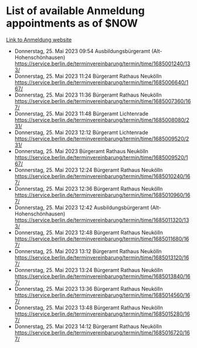# List of available Anmeldung appointments as of $NOW
[Link to Anmeldung website](https://service.berlin.de/terminvereinbarung/termin/tag.php?termin=1&anliegen[]=120686&dienstleisterlist=122210,122217,327316,122219,327312,122227,327314,122231,327346,122243,327348,122254,122252,329742,122260,329745,122262,329748,122271,327278,122273,327274,122277,327276,330436,122280,327294,122282,327290,122284,327292,122291,327270,122285,327266,122286,327264,122296,327268,150230,329760,122297,327286,122294,327284,122312,329763,122314,329775,122304,327330,122311,327334,122309,327332,317869,122281,327352,122279,329772,122283,122276,327324,122274,327326,122267,329766,122246,327318,122251,327320,122257,327322,122208,327298,122226,327300&herkunft=http%3A%2F%2Fservice.berlin.de%2Fdienstleistung%2F120686%2F)
- Donnerstag, 25. Mai 2023 09:54 Ausbildungsbürgeramt (Alt- Hohenschönhausen) https://service.berlin.de/terminvereinbarung/termin/time/1685001240/133/
- Donnerstag, 25. Mai 2023 11:24 Bürgeramt Rathaus Neukölln https://service.berlin.de/terminvereinbarung/termin/time/1685006640/167/
- Donnerstag, 25. Mai 2023 11:36 Bürgeramt Rathaus Neukölln https://service.berlin.de/terminvereinbarung/termin/time/1685007360/167/
- Donnerstag, 25. Mai 2023 11:48 Bürgeramt Lichtenrade https://service.berlin.de/terminvereinbarung/termin/time/1685008080/231/
- Donnerstag, 25. Mai 2023 12:12 Bürgeramt Lichtenrade https://service.berlin.de/terminvereinbarung/termin/time/1685009520/231/
- Donnerstag, 25. Mai 2023  Bürgeramt Rathaus Neukölln https://service.berlin.de/terminvereinbarung/termin/time/1685009520/167/
- Donnerstag, 25. Mai 2023 12:24 Bürgeramt Rathaus Neukölln https://service.berlin.de/terminvereinbarung/termin/time/1685010240/167/
- Donnerstag, 25. Mai 2023 12:36 Bürgeramt Rathaus Neukölln https://service.berlin.de/terminvereinbarung/termin/time/1685010960/167/
- Donnerstag, 25. Mai 2023 12:42 Ausbildungsbürgeramt (Alt- Hohenschönhausen) https://service.berlin.de/terminvereinbarung/termin/time/1685011320/133/
- Donnerstag, 25. Mai 2023 12:48 Bürgeramt Rathaus Neukölln https://service.berlin.de/terminvereinbarung/termin/time/1685011680/167/
- Donnerstag, 25. Mai 2023 13:12 Bürgeramt Rathaus Neukölln https://service.berlin.de/terminvereinbarung/termin/time/1685013120/167/
- Donnerstag, 25. Mai 2023 13:24 Bürgeramt Rathaus Neukölln https://service.berlin.de/terminvereinbarung/termin/time/1685013840/167/
- Donnerstag, 25. Mai 2023 13:36 Bürgeramt Rathaus Neukölln https://service.berlin.de/terminvereinbarung/termin/time/1685014560/167/
- Donnerstag, 25. Mai 2023 13:48 Bürgeramt Rathaus Neukölln https://service.berlin.de/terminvereinbarung/termin/time/1685015280/167/
- Donnerstag, 25. Mai 2023 14:12 Bürgeramt Rathaus Neukölln https://service.berlin.de/terminvereinbarung/termin/time/1685016720/167/
